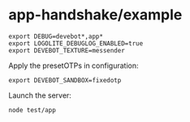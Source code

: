 # app-handshake/example

```shell
export DEBUG=devebot*,app*
export LOGOLITE_DEBUGLOG_ENABLED=true
export DEVEBOT_TEXTURE=messender
```

Apply the presetOTPs in configuration:

```shell
export DEVEBOT_SANDBOX=fixedotp
```

Launch the server:

```shell
node test/app
```
